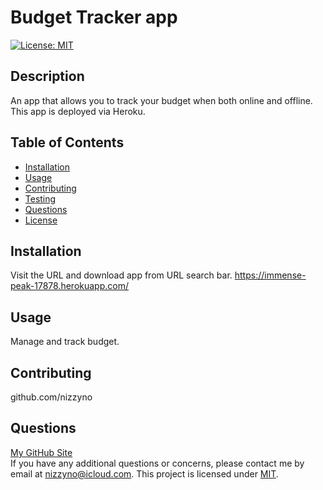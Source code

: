 # Budget Tracker app

[![License: MIT](https://img.shields.io/badge/License-MIT-yellow.svg)](https://opensource.org/licenses/MIT)

## Description

An app that allows you to track your budget when both online and offline. This app is deployed via Heroku.

## Table of Contents

- [Installation](#installation)
- [Usage](#usage)
- [Contributing](#contributing)
- [Testing](#testing)
- [Questions](#questions)
- [License](#license)

## Installation

Visit the URL and download app from URL search bar.
https://immense-peak-17878.herokuapp.com/

## Usage

Manage and track budget.

## Contributing

github.com/nizzyno

## Questions

[My GitHub Site](https://www.github.com/nizzyno)\
 If you have any additional questions or concerns, please contact me by email at <nizzyno@icloud.com>.
This project is licensed under [MIT](https://opensource.org/licenses/MIT).

